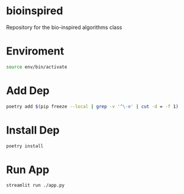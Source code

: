 # bioinspired
Repository for the bio-inspired algorithms class

# Enviroment
```bash
source env/bin/activate
```

# Add Dep
```bash
poetry add $(pip freeze --local | grep -v '^\-e' | cut -d = -f 1)
```

# Install Dep
```bash
poetry install
```

# Run App
```bash
streamlit run ./app.py
```